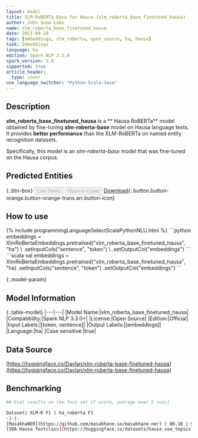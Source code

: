 ```yaml
---
layout: model
title: XLM-RoBERTa Base for Hausa (xlm_roberta_base_finetuned_hausa)
author: John Snow Labs
name: xlm_roberta_base_finetuned_hausa
date: 2021-09-29
tags: [embeddings, xlm_roberta, open_source, ha, hausa]
task: Embeddings
language: ha
edition: Spark NLP 3.3.0
spark_version: 3.0
supported: true
article_header:
  type: cover
use_language_switcher: "Python-Scala-Java"
---
```


## Description

**xlm_roberta_base_finetuned_hausa** is a ** Hausa RoBERTa** model obtained by fine-tuning **xlm-roberta-base** model on Hausa language texts. It provides **better performance** than the XLM-RoBERTa on named entity recognition datasets.
  
Specifically, this model is an *xlm-roberta-base* model that was fine-tuned on the Hausa corpus.

## Predicted Entities



{:.btn-box}
<button class="button button-orange" disabled>Live Demo</button>
<button class="button button-orange" disabled>Open in Colab</button>
[Download](https://s3.amazonaws.com/auxdata.johnsnowlabs.com/public/models/xlm_roberta_base_finetuned_hausa_ha_3.3.0_3.0_1632912619448.zip){:.button.button-orange.button-orange-trans.arr.button-icon}

## How to use



<div class="tabs-box" markdown="1">
{% include programmingLanguageSelectScalaPythonNLU.html %}
```python
embeddings = XlmRoBertaEmbeddings.pretrained("xlm_roberta_base_finetuned_hausa", "ha") \
      .setInputCols("sentence", "token") \
      .setOutputCol("embeddings")
```
```scala
val embeddings = XlmRoBertaEmbeddings.pretrained("xlm_roberta_base_finetuned_hausa", "ha)
      .setInputCols("sentence", "token")
      .setOutputCol("embeddings")
```
</div>

{:.model-param}
## Model Information

{:.table-model}
|---|---|
|Model Name:|xlm_roberta_base_finetuned_hausa|
|Compatibility:|Spark NLP 3.3.0+|
|License:|Open Source|
|Edition:|Official|
|Input Labels:|[token, sentence]|
|Output Labels:|[embeddings]|
|Language:|ha|
|Case sensitive:|true|

## Data Source

[https://huggingface.co/Davlan/xlm-roberta-base-finetuned-hausa](https://huggingface.co/Davlan/xlm-roberta-base-finetuned-hausa)

## Benchmarking

```bash
## Eval results on the Test set (F-score, average over 5 runs)

Dataset| XLM-R F1 | ha_roberta F1
-|-|-
[MasakhaNER](https://github.com/masakhane-io/masakhane-ner) | 86.10 | 91.47
[VOA Hausa Textclass](https://huggingface.co/datasets/hausa_voa_topics) | | 

```
